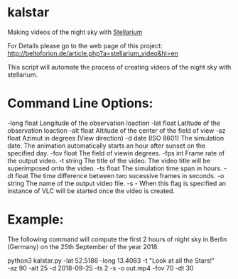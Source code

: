 # kalstar
 Making videos of the night sky with [Stellarium](https://stellarium.org)
 
 For Details please go to the web page of this project:
 http://beltoforion.de/article.php?a=stellarium_video&hl=en
 
This script will automate the process of creating videos of the night sky with stellarium.

# Command Line Options:

-long 	float 	Longitude of the observation loaction
-lat 	float 	Latitude of the observation loaction
-alt 	float 	Altitude of the center of the field of view
-az 	float 	Azimut in degrees (View direction)
-d 	date
(ISO 8601) 	The simulation date. The animation automatically starts an hour after sunset on the specified day.
-fov 	float 	The field of viewin degrees.
-fps 	int 	Frame rate of the output video.
-t 	string 	The title of the video. The video title will be superimposed onto the video.
-ts 	float 	The simulation time span in hours.
-dt 	float 	The time difference between two sucessive frames in seconds.
-o 	string 	The name of the output video file.
-s 	- 	When this flag is specified an instance of VLC will be started once the video is created.

# Example:

The following command will compute the first 2 hours of night sky in Berlin (Germany) on the 25th September of the year 2018. 

python3 kalstar.py -lat 52.5186 -long 13.4083 -t "Look at all the Stars!" \
                   -az 90 -alt 25 -d 2018-09-25 -ts 2 -s -o out.mp4 -fov 70 -dt 30
